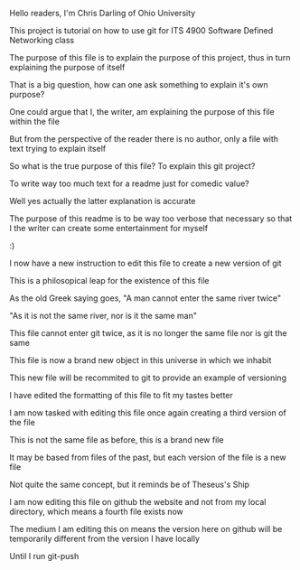 Hello readers, I'm Chris Darling of Ohio University

This project is tutorial on how to use git for ITS 4900 Software Defined Networking class

The purpose of this file is to explain the purpose of this project, thus in turn explaining the purpose of itself

That is a big question, how can one ask something to explain it's own purpose?

One could argue that I, the writer, am explaining the purpose of this file within the file

But from the perspective of the reader there is no author, only a file with text trying to explain itself

So what is the true purpose of this file? To explain this git project?

To write way too much text for a readme just for comedic value?

Well yes actually the latter explanation is accurate

The purpose of this readme is to be way too verbose that necessary so that I the writer can create some entertainment for myself


:)


I now have a new instruction to edit this file to create a new version of git

This is a philosopical leap for the existence of this file

As the old Greek saying goes, "A man cannot enter the same river twice"

"As it is not the same river, nor is it the same man"



This file cannot enter git twice, as it is no longer the same file nor is git the same

This file is now a brand new object in this universe in which we inhabit

This new file will be recommited to git to provide an example of versioning



I have edited the formatting of this file to fit my tastes better

I am now tasked with editing this file once again creating a third version of the file

This is not the same file as before, this is a brand new file

It may be based from files of the past, but each version of the file is a new file

Not quite the same concept, but it reminds be of Theseus's Ship


I am now editing this file on github the website and not from my local directory, which means a fourth file exists now

The medium I am editing this on means the version here on github will be temporarily different from the version I have locally

Until I run git-push

